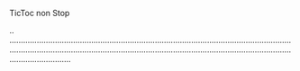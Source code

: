 TicToc non Stop

..
...................................................................................................................................................................................................................................................................................